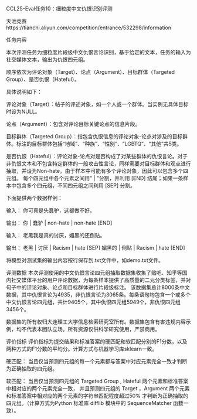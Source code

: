 CCL25-Eval任务10：细粒度中文仇恨识别评测

天池竞赛https://tianchi.aliyun.com/competition/entrance/532298/information

任务内容

本次评测任务为细粒度片段级中文仇恨言论识别，基于给定的文本，任务的输入为社交媒体文本，输出为仇恨四元组。

顺序依次为评论对象（Target）、论点（Argument）、目标群体（Targeted Group）、是否仇恨（Hateful）。

具体说明如下：

评论对象（Target）：帖子的评述对象，如一个人或一个群体。当实例无具体目标时设为NULL。

论点（Argument）：包含对评论目标关键论点的信息片段。

目标群体（Targeted Group）：指包含仇恨信息的评论对象-论点对涉及的目标群体。标注的目标群体包括“地域”、“种族”、“性别”、“LGBTQ”、“其他”共5类。
                           
是否仇恨（Hateful）：评论对象-论点对是否构成了对某些群体的仇恨言论。对于非仇恨文本和不包含特定群体的一般攻击性言论，同样需要对目标群体和观点进行抽取，并设为Non-hate。由于样本中可能有多个评论对象，因此可以包含多个四元组。 每个四元组中各个元素之间用" | "分割，并利用 [END] 结尾；如果一条样本中包含多个四元组，不同四元组之间利用 [SEP] 分割。

下面提供两个数据样例：

输入： 你可真是头蠢驴，这都做不好。

输出： 你 | 蠢驴 | non-hate | non-hate [END]

输入： 老黑我是真的讨厌，媚黑的还倒贴。

输出： 老黑 | 讨厌 | Racism | hate [SEP] 媚黑的 | 倒贴 | Racism | hate [END]


将模型对测试集的输出内容按行保存到.txt文件中，如demo.txt文件。

评测数据
本次评测使用的中文仇恨言论四元组抽取数据集收集了贴吧、知乎等国内社交媒体平台的用户评论数据，为每条样本提供了高质量的二元分类标签，并对句子中的评论对象、论点和目标群体进行片段级标注。
该数据集总计8000条中文数据，其中仇恨言论为4935，非仇恨言论为3065条。每条语句均包含一个或多个中文仇恨言论四元组，共计9405个，其中仇恨四元组5949个，非仇恨四元组3456个。

数据集的所有权归大连理工大学信息检索研究室所有。数据集包含有害违规内容示例，均不代表本团队立场。所有资源仅供科学研究使用，严禁商用。

评价指标
评价指标为提交结果和标准答案的硬匹配和软匹配分别的F1分数，以及两种方式的F1分数的平均分。计算方式与机器学习库sklearn一致。

硬匹配： 当且仅当预测四元组的每一个元素都与答案中对应元素完全一致才判断为正确抽取的四元组。

软匹配： 当且仅当预测四元组的 Targeted Group , Hateful 两个元素和标准答案中相对应的两个元素完全一致，
并且预测四元组的 Target ，Argument 两个元素和标准答案中相对应的两个元素的字符串匹配程度超过50% 才判断为正确抽取的四元组。（计算方式为Python 标准库 difflib 模块中的 SequenceMatcher 函数一致）。
